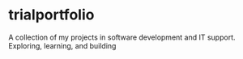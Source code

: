 # trialportfolio
A collection of my projects in software development and IT support. Exploring, learning, and building
